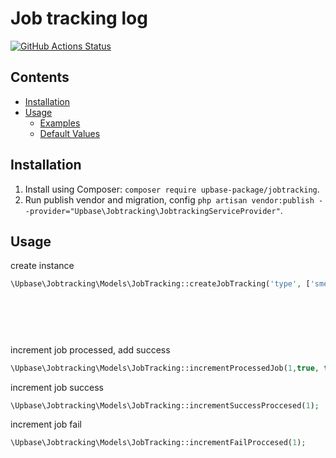 
# Job tracking log

[![GitHub Actions Status](https://github.com/UpBase-Production/job-tracking)](https://github.com/UpBase-Production/job-tracking)
 
## Contents

- [Installation](#installation)
- [Usage](#usage)
    - [Examples](#examples)
    - [Default Values](#default-values)
 

## Installation

1. Install using Composer: `composer require upbase-package/jobtracking`.
1. Run publish vendor and migration, config  `php artisan vendor:publish --provider="Upbase\Jobtracking\JobtrackingServiceProvider"`.
 
## Usage

create instance
```php
\Upbase\Jobtracking\Models\JobTracking::createJobTracking('type', ['sme_id'=>0,
                                                                           'store_id'=>0,
                                                                           'total_job'=>0,
                                                                           'processed_job'=>0,
                                                                           'success_job'=>0,
                                                                           'failed_job'=>0])
```

increment job processed, add success 
```php
\Upbase\Jobtracking\Models\JobTracking::incrementProcessedJob(1,true, true);
``` 

increment job success
```php
\Upbase\Jobtracking\Models\JobTracking::incrementSuccessProccesed(1);
```

increment job fail
```php
\Upbase\Jobtracking\Models\JobTracking::incrementFailProccesed(1);
```

